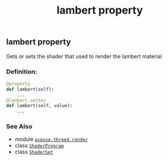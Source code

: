 ﻿---
title: lambert property
second_title: Aspose.3D for Python via .NET API References
description: 
type: docs
weight: 40
url: /python-net/aspose.threed.render/shaderset/lambert/
is_root: false
---

## lambert property


Gets or sets the shader that used to render the lambert material
### Definition:
```python
@property
def lambert(self):
    ...
@lambert.setter
def lambert(self, value):
    ...
```

### See Also
* module [`aspose.threed.render`](../../)
* class [`ShaderProgram`](/3d/python-net/aspose.threed.render/shaderprogram)
* class [`ShaderSet`](/3d/python-net/aspose.threed.render/shaderset)
